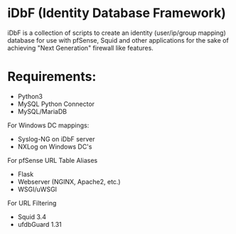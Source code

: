 # iDbF (Identity Database Framework)
iDbF is a collection of scripts to create an identity (user/ip/group mapping) database for use with pfSense, Squid and other applications for the sake of achieving "Next Generation" firewall like features.

# Requirements:
 * Python3
 * MySQL Python Connector
 * MySQL/MariaDB

For Windows DC mappings:
 * Syslog-NG on iDbF server
 * NXLog on Windows DC's

For pfSense URL Table Aliases
 * Flask
 * Webserver (NGINX, Apache2, etc.)
 * WSGI/uWSGI

For URL Filtering
 * Squid 3.4
 * ufdbGuard 1.31

